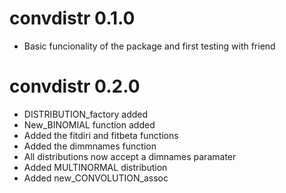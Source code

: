 # convdistr 0.1.0

* Basic funcionality of the package and first testing with friend

# convdistr 0.2.0

* DISTRIBUTION_factory added
* New_BINOMIAL function added
* Added the fitdiri and fitbeta functions
* Added the dimmnames function
* All distributions now accept a dimnames paramater
* Added  MULTINORMAL distribution
* Added new_CONVOLUTION_assoc




